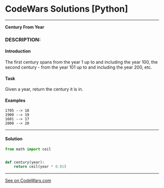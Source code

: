 # CodeWars Solutions [Python]
___
__Century From Year__
### DESCRIPTION:
#### Introduction
The first century spans from the year 1 up to and including the year 100, the second century - from the year 101 up to and including the year 200, etc.

#### Task
Given a year, return the century it is in.

#### Examples

```
1705 --> 18
1900 --> 19
1601 --> 17
2000 --> 20
```
___
#### Solution

```Python
from math import ceil


def century(year):
    return ceil(year * 0.01)
```
___
[See on CodeWars.com](https://www.codewars.com/kata/5a3fe3dde1ce0e8ed6000097)
